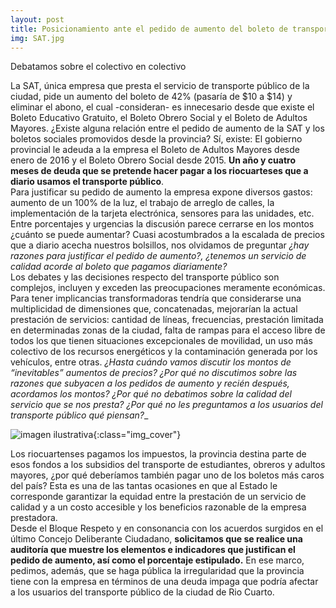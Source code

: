```yaml
---
layout: post
title: Posicionamiento ante el pedido de aumento del boleto de transporte
img: SAT.jpg
---
```

Debatamos sobre el colectivo en colectivo

La SAT, única empresa que presta el servicio de transporte público de la ciudad, pide un aumento del boleto de 42% (pasaría de $10 a $14) y eliminar el abono, el cual -consideran- es innecesario desde que existe el Boleto Educativo Gratuito, el Boleto Obrero Social y el Boleto de Adultos Mayores.
¿Existe alguna relación entre el pedido de aumento de la SAT y los boletos sociales promovidos desde la provincia? Sí, existe: El gobierno provincial le adeuda a la empresa el Boleto de Adultos Mayores desde enero de 2016 y el Boleto Obrero Social desde 2015. __Un año y cuatro meses de deuda que se pretende hacer pagar a los riocuarteses que a diario usamos el transporte público__.  
Para justificar su pedido de aumento la empresa expone diversos gastos: aumento de un 100% de la luz, el trabajo de arreglo de calles, la implementación de la tarjeta electrónica, sensores para las unidades, etc. Entre porcentajes y urgencias la discusión parece cerrarse en los montos ¿cuánto se puede aumentar? Cuasi acostumbrados a la escalada de precios que a diario acecha nuestros bolsillos, nos olvidamos de preguntar _¿hay razones para justificar el pedido de aumento?, ¿tenemos un servicio de calidad acorde al boleto que pagamos diariamente?_  
Los debates y las decisiones respecto del transporte público son complejos, incluyen y exceden las preocupaciones meramente económicas. Para tener implicancias transformadoras tendría que considerarse una multiplicidad de dimensiones que, concatenadas, mejorarían la actual prestación de servicios: cantidad de líneas, frecuencias, prestación limitada en determinadas zonas de la ciudad, falta de rampas para el acceso libre de todos los que tienen situaciones excepcionales de movilidad, un uso más colectivo de los recursos energéticos y la contaminación generada por los vehículos, entre otras.
_¿Hasta cuándo vamos discutir los montos de “inevitables” aumentos de precios? ¿Por qué no discutimos sobre las razones que subyacen a los pedidos de aumento y recién después, acordamos los montos? ¿Por qué no debatimos sobre la calidad del servicio que se nos presta? ¿Por qué no les preguntamos a los usuarios del transporte público qué piensan?__  

![imagen ilustrativa]({{site.baseurl}}/img/bondi.jpg){:class="img_cover"}

Los riocuartenses pagamos los impuestos, la provincia destina parte de esos fondos a los subsidios del transporte de estudiantes, obreros y adultos mayores, ¿por qué deberíamos también pagar uno de los boletos más caros del país? Esta es una de las tantas ocasiones en que al Estado le corresponde garantizar la equidad entre la prestación de un servicio de calidad y a un costo accesible y los beneficios razonable de la empresa prestadora.  
Desde el Bloque Respeto y en consonancia con los acuerdos surgidos en el último Concejo Deliberante Ciudadano, __solicitamos que se realice una auditoría que muestre los elementos e indicadores que justifican el pedido de aumento, así como el porcentaje estipulado.__ En ese marco, pedimos, además, que se haga pública la irregularidad que la provincia tiene con la empresa en términos de una deuda impaga que podría afectar a los usuarios del transporte público de la ciudad de Rio Cuarto.
